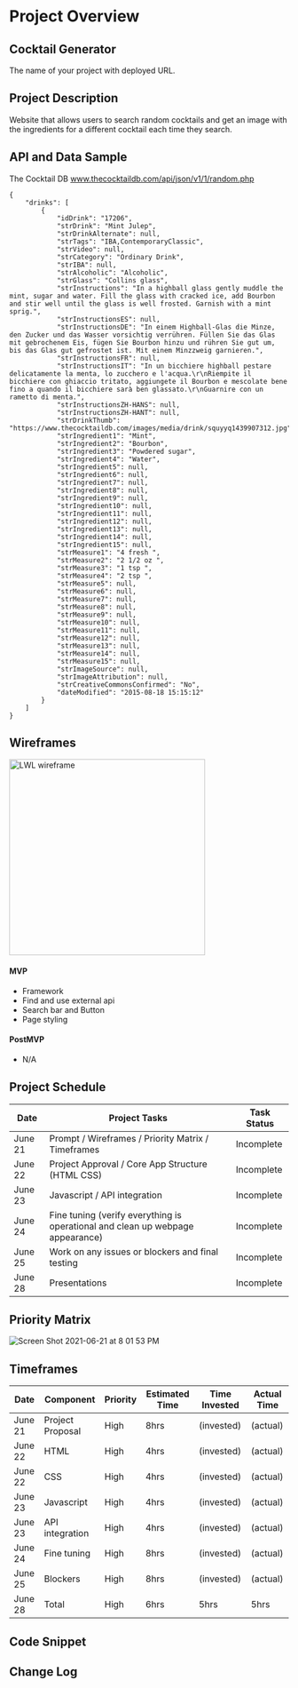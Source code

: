 # Project Overview

## Cocktail Generator

The name of your project with deployed URL.

## Project Description

Website that allows users to search random cocktails and get an image with the ingredients for a different cocktail each time they search. 

## API and Data Sample

The Cocktail DB
www.thecocktaildb.com/api/json/v1/1/random.php

```
{
    "drinks": [
        {
            "idDrink": "17206",
            "strDrink": "Mint Julep",
            "strDrinkAlternate": null,
            "strTags": "IBA,ContemporaryClassic",
            "strVideo": null,
            "strCategory": "Ordinary Drink",
            "strIBA": null,
            "strAlcoholic": "Alcoholic",
            "strGlass": "Collins glass",
            "strInstructions": "In a highball glass gently muddle the mint, sugar and water. Fill the glass with cracked ice, add Bourbon and stir well until the glass is well frosted. Garnish with a mint sprig.",
            "strInstructionsES": null,
            "strInstructionsDE": "In einem Highball-Glas die Minze, den Zucker und das Wasser vorsichtig verrühren. Füllen Sie das Glas mit gebrochenem Eis, fügen Sie Bourbon hinzu und rühren Sie gut um, bis das Glas gut gefrostet ist. Mit einem Minzzweig garnieren.",
            "strInstructionsFR": null,
            "strInstructionsIT": "In un bicchiere highball pestare delicatamente la menta, lo zucchero e l'acqua.\r\nRiempite il bicchiere con ghiaccio tritato, aggiungete il Bourbon e mescolate bene fino a quando il bicchiere sarà ben glassato.\r\nGuarnire con un rametto di menta.",
            "strInstructionsZH-HANS": null,
            "strInstructionsZH-HANT": null,
            "strDrinkThumb": "https://www.thecocktaildb.com/images/media/drink/squyyq1439907312.jpg",
            "strIngredient1": "Mint",
            "strIngredient2": "Bourbon",
            "strIngredient3": "Powdered sugar",
            "strIngredient4": "Water",
            "strIngredient5": null,
            "strIngredient6": null,
            "strIngredient7": null,
            "strIngredient8": null,
            "strIngredient9": null,
            "strIngredient10": null,
            "strIngredient11": null,
            "strIngredient12": null,
            "strIngredient13": null,
            "strIngredient14": null,
            "strIngredient15": null,
            "strMeasure1": "4 fresh ",
            "strMeasure2": "2 1/2 oz ",
            "strMeasure3": "1 tsp ",
            "strMeasure4": "2 tsp ",
            "strMeasure5": null,
            "strMeasure6": null,
            "strMeasure7": null,
            "strMeasure8": null,
            "strMeasure9": null,
            "strMeasure10": null,
            "strMeasure11": null,
            "strMeasure12": null,
            "strMeasure13": null,
            "strMeasure14": null,
            "strMeasure15": null,
            "strImageSource": null,
            "strImageAttribution": null,
            "strCreativeCommonsConfirmed": "No",
            "dateModified": "2015-08-18 15:15:12"
        }
    ]
}
```

## Wireframes

<img width="353" alt="LWL wireframe" src="https://user-images.githubusercontent.com/82413689/122941528-77233e00-d343-11eb-87b1-beb92c54b672.png">

#### MVP 

- Framework 
- Find and use external api 
- Search bar and Button
- Page styling 

#### PostMVP  

- N/A

## Project Schedule

| Date  | Project Tasks                                                                   |Task Status |
|-------|---------------------------------------------------------------------------------|------------|
|June 21| Prompt / Wireframes / Priority Matrix / Timeframes                              | Incomplete |
|June 22| Project Approval / Core App Structure (HTML CSS)                                | Incomplete |
|June 23| Javascript / API integration                                                    | Incomplete |
|June 24| Fine tuning (verify everything is operational and clean up webpage appearance)  | Incomplete |
|June 25| Work on any issues or blockers and final testing                                | Incomplete |
|June 28| Presentations                                                                   | Incomplete |

## Priority Matrix

![Screen Shot 2021-06-21 at 8 01 53 PM](https://user-images.githubusercontent.com/82413689/122937429-fa429500-d33f-11eb-98af-c30614425f6a.png)

## Timeframes


|   Date    |    Component     | Priority | Estimated Time | Time Invested | Actual Time |
|-----------|------------------|----------|----------------|---------------|-------------|
|  June 21  | Project Proposal |   High   |      8hrs      |   (invested)  |   (actual)  |
|  June 22  | HTML             |   High   |      4hrs      |   (invested)  |   (actual)  |
|  June 22  | CSS              |   High   |      4hrs      |   (invested)  |   (actual)  |
|  June 23  | Javascript       |   High   |      4hrs      |   (invested)  |   (actual)  |
|  June 23  | API integration  |   High   |      4hrs      |   (invested)  |   (actual)  |
|  June 24  | Fine tuning      |   High   |      8hrs      |   (invested)  |   (actual)  |
|  June 25  | Blockers         |   High   |      8hrs      |   (invested)  |   (actual)  |
|  June 28  |     Total        |   High   |      6hrs      |      5hrs     |     5hrs    |

## Code Snippet



## Change Log







